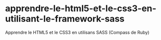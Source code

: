 # apprendre-le-html5-et-le-css3-en-utilisant-le-framework-sass
Apprendre le HTML5 et le CSS3 en utilisans SASS (Compass de Ruby)
